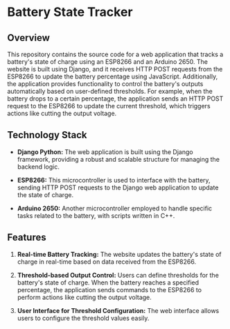 # Battery State Tracker

## Overview

This repository contains the source code for a web application that tracks a battery's state of charge using an ESP8266 and an Arduino 2650. The website is built using Django, and it receives HTTP POST requests from the ESP8266 to update the battery percentage using JavaScript. Additionally, the application provides functionality to control the battery's outputs automatically based on user-defined thresholds. For example, when the battery drops to a certain percentage, the application sends an HTTP POST request to the ESP8266 to update the current threshold, which triggers actions like cutting the output voltage.

## Technology Stack

- **Django Python:** The web application is built using the Django framework, providing a robust and scalable structure for managing the backend logic.

- **ESP8266:** This microcontroller is used to interface with the battery, sending HTTP POST requests to the Django web application to update the state of charge.

- **Arduino 2650:** Another microcontroller employed to handle specific tasks related to the battery, with scripts written in C++.

## Features

1. **Real-time Battery Tracking:** The website updates the battery's state of charge in real-time based on data received from the ESP8266.

2. **Threshold-based Output Control:** Users can define thresholds for the battery's state of charge. When the battery reaches a specified percentage, the application sends commands to the ESP8266 to perform actions like cutting the output voltage.

3. **User Interface for Threshold Configuration:** The web interface allows users to configure the threshold values easily.

